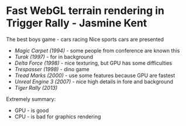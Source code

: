 Fast WebGL terrain rendering in Trigger Rally - Jasmine Kent
============================================================

The best boys game - cars racing
Nice sports cars are presented

- *Magic Carpet (1994)* - some people from conference are known this
- *Turok (1997)* - for in background
- *Delta Force (1998)* - nice texturing, but GPU has some difficulties
- *Trespasser (1998)* - dino game
- *Tread Marks (2000)* - use some features because GPU are fastest
- *Unreal Engine 3 (2007)* - nice high details in fore and background
- *Tiger Rally (2013)*

Extremely summary:
+ GPU - is good
+ CPU - is bad for graphics rendering

